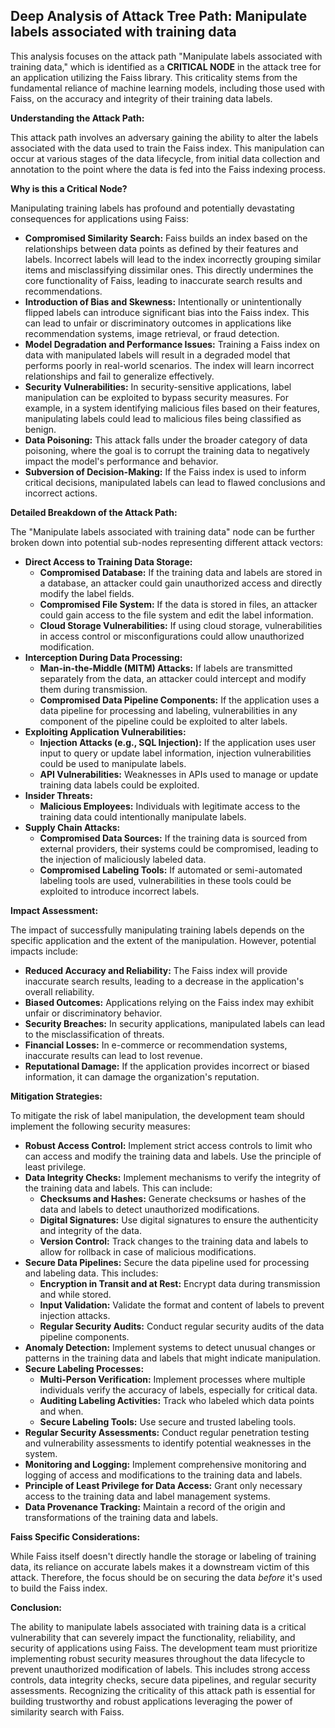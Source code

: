 ## Deep Analysis of Attack Tree Path: Manipulate labels associated with training data

This analysis focuses on the attack path "Manipulate labels associated with training data," which is identified as a **CRITICAL NODE** in the attack tree for an application utilizing the Faiss library. This criticality stems from the fundamental reliance of machine learning models, including those used with Faiss, on the accuracy and integrity of their training data labels.

**Understanding the Attack Path:**

This attack path involves an adversary gaining the ability to alter the labels associated with the data used to train the Faiss index. This manipulation can occur at various stages of the data lifecycle, from initial data collection and annotation to the point where the data is fed into the Faiss indexing process.

**Why is this a Critical Node?**

Manipulating training labels has profound and potentially devastating consequences for applications using Faiss:

* **Compromised Similarity Search:** Faiss builds an index based on the relationships between data points as defined by their features and labels. Incorrect labels will lead to the index incorrectly grouping similar items and misclassifying dissimilar ones. This directly undermines the core functionality of Faiss, leading to inaccurate search results and recommendations.
* **Introduction of Bias and Skewness:** Intentionally or unintentionally flipped labels can introduce significant bias into the Faiss index. This can lead to unfair or discriminatory outcomes in applications like recommendation systems, image retrieval, or fraud detection.
* **Model Degradation and Performance Issues:** Training a Faiss index on data with manipulated labels will result in a degraded model that performs poorly in real-world scenarios. The index will learn incorrect relationships and fail to generalize effectively.
* **Security Vulnerabilities:** In security-sensitive applications, label manipulation can be exploited to bypass security measures. For example, in a system identifying malicious files based on their features, manipulating labels could lead to malicious files being classified as benign.
* **Data Poisoning:** This attack falls under the broader category of data poisoning, where the goal is to corrupt the training data to negatively impact the model's performance and behavior.
* **Subversion of Decision-Making:** If the Faiss index is used to inform critical decisions, manipulated labels can lead to flawed conclusions and incorrect actions.

**Detailed Breakdown of the Attack Path:**

The "Manipulate labels associated with training data" node can be further broken down into potential sub-nodes representing different attack vectors:

* **Direct Access to Training Data Storage:**
    * **Compromised Database:** If the training data and labels are stored in a database, an attacker could gain unauthorized access and directly modify the label fields.
    * **Compromised File System:** If the data is stored in files, an attacker could gain access to the file system and edit the label information.
    * **Cloud Storage Vulnerabilities:** If using cloud storage, vulnerabilities in access control or misconfigurations could allow unauthorized modification.
* **Interception During Data Processing:**
    * **Man-in-the-Middle (MITM) Attacks:** If labels are transmitted separately from the data, an attacker could intercept and modify them during transmission.
    * **Compromised Data Pipeline Components:** If the application uses a data pipeline for processing and labeling, vulnerabilities in any component of the pipeline could be exploited to alter labels.
* **Exploiting Application Vulnerabilities:**
    * **Injection Attacks (e.g., SQL Injection):** If the application uses user input to query or update label information, injection vulnerabilities could be used to manipulate labels.
    * **API Vulnerabilities:** Weaknesses in APIs used to manage or update training data labels could be exploited.
* **Insider Threats:**
    * **Malicious Employees:** Individuals with legitimate access to the training data could intentionally manipulate labels.
* **Supply Chain Attacks:**
    * **Compromised Data Sources:** If the training data is sourced from external providers, their systems could be compromised, leading to the injection of maliciously labeled data.
    * **Compromised Labeling Tools:** If automated or semi-automated labeling tools are used, vulnerabilities in these tools could be exploited to introduce incorrect labels.

**Impact Assessment:**

The impact of successfully manipulating training labels depends on the specific application and the extent of the manipulation. However, potential impacts include:

* **Reduced Accuracy and Reliability:** The Faiss index will provide inaccurate search results, leading to a decrease in the application's overall reliability.
* **Biased Outcomes:** Applications relying on the Faiss index may exhibit unfair or discriminatory behavior.
* **Security Breaches:** In security applications, manipulated labels can lead to the misclassification of threats.
* **Financial Losses:** In e-commerce or recommendation systems, inaccurate results can lead to lost revenue.
* **Reputational Damage:** If the application provides incorrect or biased information, it can damage the organization's reputation.

**Mitigation Strategies:**

To mitigate the risk of label manipulation, the development team should implement the following security measures:

* **Robust Access Control:** Implement strict access controls to limit who can access and modify the training data and labels. Use the principle of least privilege.
* **Data Integrity Checks:** Implement mechanisms to verify the integrity of the training data and labels. This can include:
    * **Checksums and Hashes:** Generate checksums or hashes of the data and labels to detect unauthorized modifications.
    * **Digital Signatures:** Use digital signatures to ensure the authenticity and integrity of the data.
    * **Version Control:** Track changes to the training data and labels to allow for rollback in case of malicious modifications.
* **Secure Data Pipelines:** Secure the data pipeline used for processing and labeling data. This includes:
    * **Encryption in Transit and at Rest:** Encrypt data during transmission and while stored.
    * **Input Validation:** Validate the format and content of labels to prevent injection attacks.
    * **Regular Security Audits:** Conduct regular security audits of the data pipeline components.
* **Anomaly Detection:** Implement systems to detect unusual changes or patterns in the training data and labels that might indicate manipulation.
* **Secure Labeling Processes:**
    * **Multi-Person Verification:** Implement processes where multiple individuals verify the accuracy of labels, especially for critical data.
    * **Auditing Labeling Activities:** Track who labeled which data points and when.
    * **Secure Labeling Tools:** Use secure and trusted labeling tools.
* **Regular Security Assessments:** Conduct regular penetration testing and vulnerability assessments to identify potential weaknesses in the system.
* **Monitoring and Logging:** Implement comprehensive monitoring and logging of access and modifications to the training data and labels.
* **Principle of Least Privilege for Data Access:** Grant only necessary access to the training data and label management systems.
* **Data Provenance Tracking:** Maintain a record of the origin and transformations of the training data and labels.

**Faiss Specific Considerations:**

While Faiss itself doesn't directly handle the storage or labeling of training data, its reliance on accurate labels makes it a downstream victim of this attack. Therefore, the focus should be on securing the data *before* it's used to build the Faiss index.

**Conclusion:**

The ability to manipulate labels associated with training data is a critical vulnerability that can severely impact the functionality, reliability, and security of applications using Faiss. The development team must prioritize implementing robust security measures throughout the data lifecycle to prevent unauthorized modification of labels. This includes strong access controls, data integrity checks, secure data pipelines, and regular security assessments. Recognizing the criticality of this attack path is essential for building trustworthy and robust applications leveraging the power of similarity search with Faiss.
